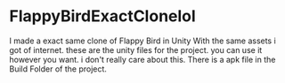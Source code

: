 # FlappyBirdExactClonelol
I made a exact same clone of Flappy Bird in Unity With the same assets i got of internet. these are the unity files for the project. you can use it however you want. i don't really care about this. There is a apk file in the Build Folder of the project.

